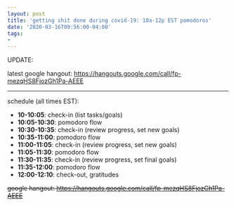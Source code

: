 ```yaml
---
layout: post
title: 'getting shit done during covid-19: 10a-12p EST pomodoros'
date: '2020-03-16T09:56:00-04:00'
tags:
- 
--- 
```



UPDATE:

latest google hangout: <https://hangouts.google.com/call/fp-mezqHS8FjozGh1Pa-AEEE>

---

schedule (all times EST): 

* **10-10:05**: check-in (list tasks/goals)
* **10:05-10:30**: pomodoro flow
* **10:30-10:35**: check-in (review progress, set new goals)
* **10:35-11:00**: pomodoro flow
* **11:00-11:05**: check-in (review progress, set new goals)
* **11:05-11:30**: pomodoro flow
* **11:30-11:35**: check-in (review progress, set final goals)
* **11:35-12:00**: pomodoro flow
* **12:00-12:10**: check-out, gratitudes

~~google hangout: <https://hangouts.google.com/call/fp-mezqHS8FjozGh1Pa-AEEE>~~

<!-- hyperlink bank -->


<!-- &#042; = asterisk -->
<!-- &#039; = single quote '-->

